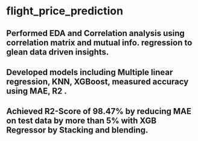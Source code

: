 # flight_price_prediction
## Performed EDA and Correlation analysis using correlation matrix and mutual info. regression to glean data driven insights. 
## Developed models including Multiple linear regression, KNN, XGBoost, measured accuracy using MAE, R2 . 
## Achieved R2-Score of 98.47% by reducing MAE on test data by more than 5% with XGB Regressor by Stacking and blending.
